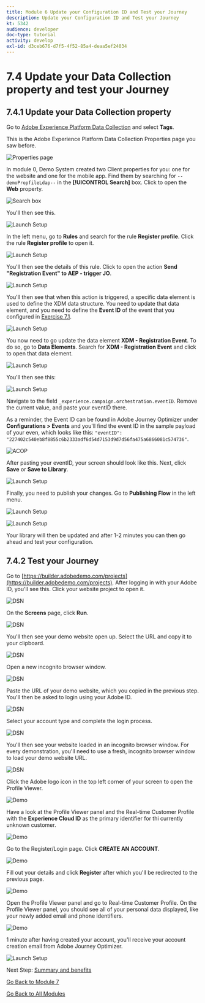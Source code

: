 ```yaml
---
title: Module 6 Update your Configuration ID and Test your Journey
description: Update your Configuration ID and Test your Journey
kt: 5342
audience: developer
doc-type: tutorial
activity: develop
exl-id: d3ceb676-d7f5-4f52-85a4-deaa5ef24034
---
```

# 7.4 Update your Data Collection property and test your Journey

## 7.4.1 Update your Data Collection property

Go to [Adobe Experience Platform Data Collection](https://experience.adobe.com/launch/) and select **Tags**.

This is the Adobe Experience Platform Data Collection Properties page you saw before.

![Properties page](../module1/images/launch1.png) 

In module 0, Demo System created two Client properties for you: one for the website and one for the mobile app. Find them by searching for `--demoPropfileLdap--` in the **[!UICONTROL Search]** box. Click to open the **Web** property.

![Search box](../module1/images/property6.png)

You'll then see this.

![Launch Setup](./images/rule1.png)

In the left menu, go to **Rules** and search for the rule **Register profile**. Click the rule **Register profile** to open it.

![Launch Setup](./images/rule2.png)

You'll then see the details of this rule. Click to open the action **Send "Registration Event" to AEP - trigger JO**.

![Launch Setup](./images/rule3.png)

You'll then see that when this action is triggered, a specific data element is used to define the XDM data structure. You need to update that data element, and you need to define the **Event ID** of the event that you configured in [Exercise 7.1](./ex1.md).

![Launch Setup](./images/rule4.png)

You now need to go update the data element **XDM - Registration Event**. To do so, go to **Data Elements**. Search for **XDM - Registration Event** and click to open that data element.

![Launch Setup](./images/rule5.png)

You'll then see this:

![Launch Setup](./images/rule6.png)

Navigate to the field `_experience.campaign.orchestration.eventID`. Remove the current value, and paste your eventID there.

As a reminder, the Event ID can be found in Adobe Journey Optimizer under **Configurations > Events** and you'll find the event ID in the sample payload of your even, which looks like this: `"eventID": "227402c540eb8f8855c6b2333adf6d54d7153d9d7d56fa475a6866081c574736"`.

![ACOP](./images/payloadeventID.png)

After pasting your eventID, your screen should look like this. Next, click **Save** or **Save to Library**.

![Launch Setup](./images/rule7.png)

Finally, you need to publish your changes. Go to **Publishing Flow** in the left menu.

![Launch Setup](./images/rule8.png)

![Launch Setup](./images/rule9.png)

Your library will then be updated and after 1-2 minutes you can then go ahead and test your configuration.

## 7.4.2 Test your Journey

Go to [https://builder.adobedemo.com/projects](https://builder.adobedemo.com/projects). After logging in with your Adobe ID, you'll see this. Click your website project to open it.

![DSN](../module0/images/web8.png)

On the **Screens** page, click **Run**. 

![DSN](../module1/images/web2.png)

You'll then see your demo website open up. Select the URL and copy it to your clipboard.

![DSN](../module0/images/web3.png)

Open a new incognito browser window.

![DSN](../module0/images/web4.png)

Paste the URL of your demo website, which you copied in the previous step. You'll then be asked to login using your Adobe ID.

![DSN](../module0/images/web5.png)

Select your account type and complete the login process.

![DSN](../module0/images/web6.png)

You'll then see your website loaded in an incognito browser window. For every demonstration, you'll need to use a fresh, incognito browser window to load your demo website URL.

![DSN](../module0/images/web7.png)

Click the Adobe logo icon in the top left corner of your screen to open the Profile Viewer.
  
![Demo](../module2/images/pv1.png)

Have a look at the Profile Viewer panel and the Real-time Customer Profile with the **Experience Cloud ID** as the primary identifier for thi currently unknown customer.
      
![Demo](../module2/images/pv2.png)

Go to the Register/Login page. Click **CREATE AN ACCOUNT**.
  
![Demo](../module2/images/pv9.png)
  
Fill out your details and click **Register** after which you'll be redirected to the previous page. 

![Demo](../module2/images/pv10.png)

Open the Profile Viewer panel and go to Real-time Customer Profile. On the Profile Viewer panel, you should see all of your personal data displayed, like your newly added email and phone identifiers.
  
![Demo](../module2/images/pv11.png)
  
1 minute after having created your account, you'll receive your account creation email from Adobe Journey Optimizer.

![Launch Setup](./images/email.png)

Next Step: [Summary and benefits](./summary.md)

[Go Back to Module 7](./journey-orchestration-create-account.md)

[Go Back to All Modules](../../overview.md)
